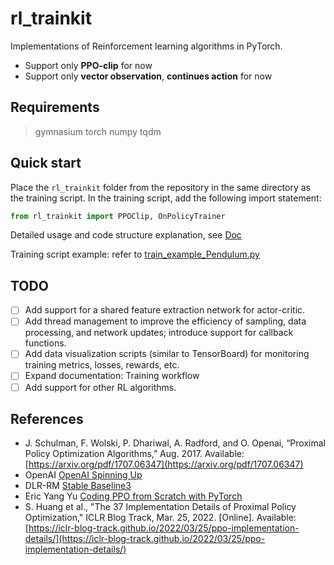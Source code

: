 # rl_trainkit

Implementations of Reinforcement learning algorithms in PyTorch.

- Support only **PPO-clip** for now
- Support only **vector observation**, **continues action** for now

## Requirements

> gymnasium torch numpy tqdm

## Quick start

Place the `rl_trainkit` folder from the repository in the same directory as the training script.
In the training script, add the following import statement:

```python
from rl_trainkit import PPOClip, OnPolicyTrainer
```

Detailed usage and code structure explanation, see [Doc](docs/Doc.md)

Training script example: refer to [train_example_Pendulum.py](train_example_Pendulum.py)

## TODO

- [ ] Add support for a shared feature extraction network for actor-critic.
- [ ] Add thread management to improve the efficiency of sampling, data processing, and network updates; introduce support for callback functions.
- [ ] Add data visualization scripts (similar to TensorBoard) for monitoring training metrics, losses, rewards, etc.
- [ ] Expand documentation: Training workflow
- [ ] Add support for other RL algorithms.

## References

- J. Schulman, F. Wolski, P. Dhariwal, A. Radford, and O. Openai, “Proximal Policy Optimization Algorithms,” Aug. 2017. Available: [https://arxiv.org/pdf/1707.06347](https://arxiv.org/pdf/1707.06347)
- OpenAI [OpenAI Spinning Up](https://spinningup.openai.com/en/latest/)
- DLR-RM [Stable Baseline3](https://stable-baselines3.readthedocs.io/en/master/index.html)
- Eric Yang Yu [Coding PPO from Scratch with PyTorch](https://medium.com/@eyyu/coding-ppo-from-scratch-with-pytorch-part-1-4-613dfc1b14c8)
- S. Huang et al., "The 37 Implementation Details of Proximal Policy Optimization," ICLR Blog Track, Mar. 25, 2022. [Online]. Available: [https://iclr-blog-track.github.io/2022/03/25/ppo-implementation-details/](https://iclr-blog-track.github.io/2022/03/25/ppo-implementation-details/)
